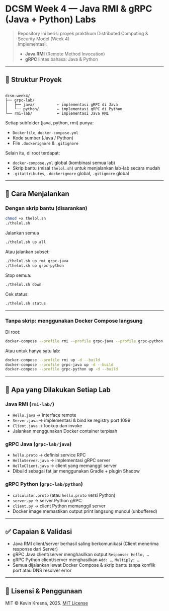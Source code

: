 # DCSM Week 4 — Java RMI & gRPC (Java + Python) Labs

> Repository ini berisi proyek praktikum Distributed Computing & Security Model (Week 4)  
> Implementasi:  
> - **Java RMI** (Remote Method Invocation)  
> - **gRPC** lintas bahasa: Java & Python

---

## 📁 Struktur Proyek

```

dcsm-week4/
├── grpc-lab/
│   ├── java/          ← implementasi gRPC di Java
│   └── python/        ← implementasi gRPC di Python
└── rmi-lab/           ← implementasi Java RMI

```

Setiap subfolder (java, python, rmi) punya:
- `Dockerfile`, `docker-compose.yml`
- Kode sumber (Java / Python)
- File `.dockerignore` & `.gitignore`

Selain itu, di root terdapat:
- `docker-compose.yml` global (kombinasi semua lab)
- Skrip bantu (misal `thelol.sh`) untuk menjalankan lab-lab secara mudah
- `.gitattributes`, `.dockerignore` global, `.gitignore` global

---

## 🚀 Cara Menjalankan

### Dengan skrip bantu (disarankan)

```bash
chmod +x thelol.sh
./thelol.sh
```

Jalankan semua

```bash
./thelol.sh up all
```

Atau jalankan subset:

```bash
./thelol.sh up rmi grpc-java
./thelol.sh up grpc-python
```

Stop semua:

```bash
./thelol.sh down
```

Cek status:

```bash
./thelol.sh status
```

---

### Tanpa skrip: menggunakan Docker Compose langsung

Di root:

```bash
docker-compose --profile rmi --profile grpc-java --profile grpc-python up -d --build
```

Atau untuk hanya satu lab:

```bash
docker-compose --profile rmi up -d --build
docker-compose --profile grpc-java up -d --build
docker-compose --profile grpc-python up -d --build
```

---

## 🧪 Apa yang Dilakukan Setiap Lab

### Java RMI (`rmi-lab/`)

* `Hello.java` → interface remote
* `Server.java` → implementasi & bind ke registry port 1099
* `Client.java` → lookup dan invoke
* Jalankan menggunakan Docker container terpisah

### gRPC Java (`grpc-lab/java`)

* `hello.proto` → definisi service RPC
* `HelloServer.java` → implementasi gRPC server
* `HelloClient.java` → client yang memanggil server
* Dibuild sebagai fat jar menggunakan Gradle + plugin Shadow

### gRPC Python (`grpc-lab/python`)

* `calculator.proto` (atau `hello.proto` versi Python)
* `server.py` → server Python gRPC
* `client.py` → client Python memanggil server
* Docker image memastikan output print langsung muncul (unbuffered)

---

## ✅ Capaian & Validasi

* Java RMI client/server berhasil saling berkomunikasi (Client menerima response dari Server)
* gRPC Java client/server menghasilkan output `Response: Hello, …`
* gRPC Python client/server menghasilkan `Add: …`, `Multiply: …`
* Semua dijalankan lewat Docker Compose & skrip bantu tanpa konflik port atau DNS resolver error

---

## 🧾 Lisensi & Penggunaan

MIT © Kevin Kresna, 2025. [MIT License](LICENSE)